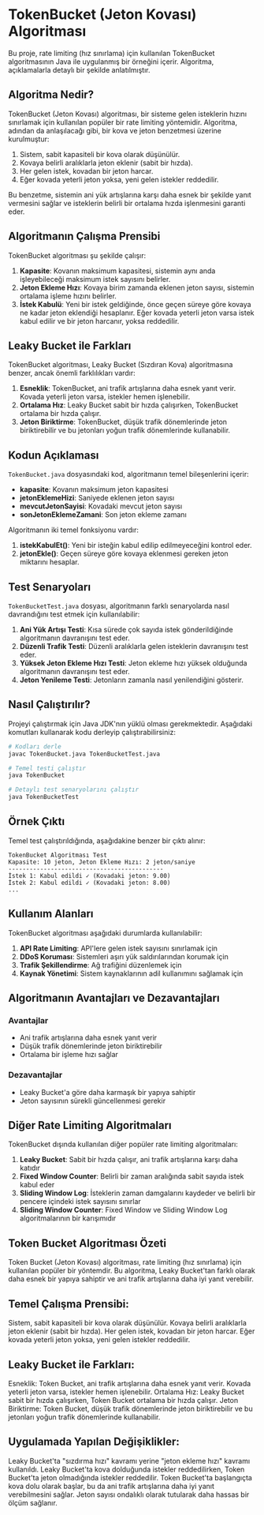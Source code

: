 # TokenBucket (Jeton Kovası) Algoritması

Bu proje, rate limiting (hız sınırlama) için kullanılan TokenBucket algoritmasının Java ile uygulanmış bir örneğini içerir. Algoritma, açıklamalarla detaylı bir şekilde anlatılmıştır.

## Algoritma Nedir?

TokenBucket (Jeton Kovası) algoritması, bir sisteme gelen isteklerin hızını sınırlamak için kullanılan popüler bir rate limiting yöntemidir. Algoritma, adından da anlaşılacağı gibi, bir kova ve jeton benzetmesi üzerine kurulmuştur:

1. Sistem, sabit kapasiteli bir kova olarak düşünülür.
2. Kovaya belirli aralıklarla jeton eklenir (sabit bir hızda).
3. Her gelen istek, kovadan bir jeton harcar.
4. Eğer kovada yeterli jeton yoksa, yeni gelen istekler reddedilir.

Bu benzetme, sistemin ani yük artışlarına karşı daha esnek bir şekilde yanıt vermesini sağlar ve isteklerin belirli bir ortalama hızda işlenmesini garanti eder.

## Algoritmanın Çalışma Prensibi

TokenBucket algoritması şu şekilde çalışır:

1. **Kapasite**: Kovanın maksimum kapasitesi, sistemin aynı anda işleyebileceği maksimum istek sayısını belirler.
2. **Jeton Ekleme Hızı**: Kovaya birim zamanda eklenen jeton sayısı, sistemin ortalama işleme hızını belirler.
3. **İstek Kabulü**: Yeni bir istek geldiğinde, önce geçen süreye göre kovaya ne kadar jeton eklendiği hesaplanır. Eğer kovada yeterli jeton varsa istek kabul edilir ve bir jeton harcanır, yoksa reddedilir.

## Leaky Bucket ile Farkları

TokenBucket algoritması, Leaky Bucket (Sızdıran Kova) algoritmasına benzer, ancak önemli farklılıkları vardır:

1. **Esneklik**: TokenBucket, ani trafik artışlarına daha esnek yanıt verir. Kovada yeterli jeton varsa, istekler hemen işlenebilir.
2. **Ortalama Hız**: Leaky Bucket sabit bir hızda çalışırken, TokenBucket ortalama bir hızda çalışır.
3. **Jeton Biriktirme**: TokenBucket, düşük trafik dönemlerinde jeton biriktirebilir ve bu jetonları yoğun trafik dönemlerinde kullanabilir.

## Kodun Açıklaması

`TokenBucket.java` dosyasındaki kod, algoritmanın temel bileşenlerini içerir:

- **kapasite**: Kovanın maksimum jeton kapasitesi
- **jetonEklemeHizi**: Saniyede eklenen jeton sayısı
- **mevcutJetonSayisi**: Kovadaki mevcut jeton sayısı
- **sonJetonEklemeZamani**: Son jeton ekleme zamanı

Algoritmanın iki temel fonksiyonu vardır:

1. **istekKabulEt()**: Yeni bir isteğin kabul edilip edilmeyeceğini kontrol eder.
2. **jetonEkle()**: Geçen süreye göre kovaya eklenmesi gereken jeton miktarını hesaplar.

## Test Senaryoları

`TokenBucketTest.java` dosyası, algoritmanın farklı senaryolarda nasıl davrandığını test etmek için kullanılabilir:

1. **Ani Yük Artışı Testi**: Kısa sürede çok sayıda istek gönderildiğinde algoritmanın davranışını test eder.
2. **Düzenli Trafik Testi**: Düzenli aralıklarla gelen isteklerin davranışını test eder.
3. **Yüksek Jeton Ekleme Hızı Testi**: Jeton ekleme hızı yüksek olduğunda algoritmanın davranışını test eder.
4. **Jeton Yenileme Testi**: Jetonların zamanla nasıl yenilendiğini gösterir.

## Nasıl Çalıştırılır?

Projeyi çalıştırmak için Java JDK'nın yüklü olması gerekmektedir. Aşağıdaki komutları kullanarak kodu derleyip çalıştırabilirsiniz:

```bash
# Kodları derle
javac TokenBucket.java TokenBucketTest.java

# Temel testi çalıştır
java TokenBucket

# Detaylı test senaryolarını çalıştır
java TokenBucketTest
```

## Örnek Çıktı

Temel test çalıştırıldığında, aşağıdakine benzer bir çıktı alınır:

```
TokenBucket Algoritması Test
Kapasite: 10 jeton, Jeton Ekleme Hızı: 2 jeton/saniye
--------------------------------------------
İstek 1: Kabul edildi ✓ (Kovadaki jeton: 9.00)
İstek 2: Kabul edildi ✓ (Kovadaki jeton: 8.00)
...
```

## Kullanım Alanları

TokenBucket algoritması aşağıdaki durumlarda kullanılabilir:

1. **API Rate Limiting**: API'lere gelen istek sayısını sınırlamak için
2. **DDoS Koruması**: Sistemleri aşırı yük saldırılarından korumak için
3. **Trafik Şekillendirme**: Ağ trafiğini düzenlemek için
4. **Kaynak Yönetimi**: Sistem kaynaklarının adil kullanımını sağlamak için

## Algoritmanın Avantajları ve Dezavantajları

### Avantajlar
- Ani trafik artışlarına daha esnek yanıt verir
- Düşük trafik dönemlerinde jeton biriktirebilir
- Ortalama bir işleme hızı sağlar

### Dezavantajlar
- Leaky Bucket'a göre daha karmaşık bir yapıya sahiptir
- Jeton sayısının sürekli güncellenmesi gerekir

## Diğer Rate Limiting Algoritmaları

TokenBucket dışında kullanılan diğer popüler rate limiting algoritmaları:

1. **Leaky Bucket**: Sabit bir hızda çalışır, ani trafik artışlarına karşı daha katıdır
2. **Fixed Window Counter**: Belirli bir zaman aralığında sabit sayıda istek kabul eder
3. **Sliding Window Log**: İsteklerin zaman damgalarını kaydeder ve belirli bir pencere içindeki istek sayısını sınırlar
4. **Sliding Window Counter**: Fixed Window ve Sliding Window Log algoritmalarının bir karışımıdır 

## Token Bucket Algoritması Özeti
Token Bucket (Jeton Kovası) algoritması, rate limiting (hız sınırlama) için kullanılan popüler bir yöntemdir. Bu algoritma, Leaky Bucket'tan farklı olarak daha esnek bir yapıya sahiptir ve ani trafik artışlarına daha iyi yanıt verebilir.
## Temel Çalışma Prensibi:
Sistem, sabit kapasiteli bir kova olarak düşünülür.
Kovaya belirli aralıklarla jeton eklenir (sabit bir hızda).
Her gelen istek, kovadan bir jeton harcar.
Eğer kovada yeterli jeton yoksa, yeni gelen istekler reddedilir.
## Leaky Bucket ile Farkları:
Esneklik: Token Bucket, ani trafik artışlarına daha esnek yanıt verir. Kovada yeterli jeton varsa, istekler hemen işlenebilir.
Ortalama Hız: Leaky Bucket sabit bir hızda çalışırken, Token Bucket ortalama bir hızda çalışır.
Jeton Biriktirme: Token Bucket, düşük trafik dönemlerinde jeton biriktirebilir ve bu jetonları yoğun trafik dönemlerinde kullanabilir.
## Uygulamada Yapılan Değişiklikler:
Leaky Bucket'ta "sızdırma hızı" kavramı yerine "jeton ekleme hızı" kavramı kullanıldı.
Leaky Bucket'ta kova dolduğunda istekler reddedilirken, Token Bucket'ta jeton olmadığında istekler reddedilir.
Token Bucket'ta başlangıçta kova dolu olarak başlar, bu da ani trafik artışlarına daha iyi yanıt verebilmesini sağlar.
Jeton sayısı ondalıklı olarak tutularak daha hassas bir ölçüm sağlanır.
